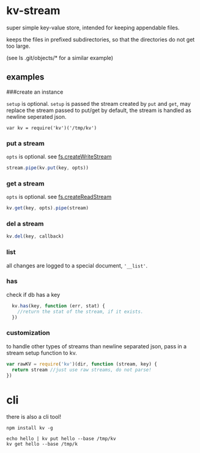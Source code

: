 # kv-stream

super simple key-value store, intended for keeping appendable files.

keeps the files in prefixed subdirectories, so that the directories do not get too large.

(see ls .git/objects/\* for a similar example)

## examples

###create an instance

`setup` is optional. `setup` is passed the stream created by `put` and `get`, may replace the stream passed to put/get
by default, the stream is handled as newline seperated json.

```
var kv = require('kv')('/tmp/kv')

```
### put a stream

`opts` is optional. see [fs.createWriteStream](http://nodejs.org/api/fs.html#fs_fs_createreadstream_path_options)

``` js
stream.pipe(kv.put(key, opts))
```

### get a stream

`opts` is optional. see [fs.createReadStream](http://nodejs.org/api/fs.html#fs_fs_createwritestream_path_options)

``` js
kv.get(key, opts).pipe(stream) 
```

### del a stream

``` js
kv.del(key, callback)
```

### list

all changes are logged to a special document, `'__list'`. 

### has

check if db has a key

``` js
  kv.has(key, function (err, stat) {
    //return the stat of the stream, if it exists.
  })

```

### customization

to handle other types of streams than newline separated json, pass in a stream setup function to kv.

``` js
var rawKV = require('kv')(dir, function (stream, key) {
  return stream //just use raw streams, do not parse!
})
```

# cli

there is also a cli tool!

```
npm install kv -g

echo hello | kv put hello --base /tmp/kv
kv get hello --base /tmp/k

```
